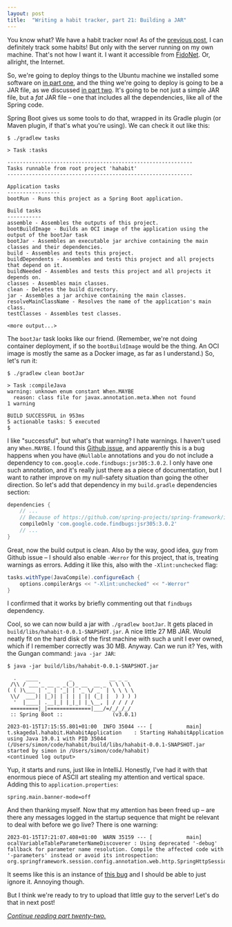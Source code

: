 ```yaml
---
layout: post
title:  "Writing a habit tracker, part 21: Building a JAR"
---
```

You know what? We have a habit tracker now! As of the [previous post](/posts/2023-01-20-habit-tracker-storing-the-achievement), I can definitely track some habits! But only with the server running on my own machine. That's not how I want it. I want it accessible from [FidoNet](https://en.wikipedia.org/wiki/FidoNet). Or, allright, the Internet. 

So, we're going to deploy things to the Ubuntu machine we installed some software on [in part one](/posts/2023-01-01-writing-a-habit-tracker), and the thing we're going to deploy is going to be a JAR file, as we discussed [in part two](/posts/2023-01-02-habit-tracker-part-two-spring-boot). It's going to be not just a simple JAR file, but a _fat_ JAR file – one that includes all the dependencies, like all of the Spring code. 

Spring Boot gives us some tools to do that, wrapped in its Gradle plugin (or Maven plugin, if that's what you're using). We can check it out like this:

```shell
$ ./gradlew tasks

> Task :tasks

------------------------------------------------------------
Tasks runnable from root project 'hahabit'
------------------------------------------------------------

Application tasks
-----------------
bootRun - Runs this project as a Spring Boot application.

Build tasks
-----------
assemble - Assembles the outputs of this project.
bootBuildImage - Builds an OCI image of the application using the output of the bootJar task
bootJar - Assembles an executable jar archive containing the main classes and their dependencies.
build - Assembles and tests this project.
buildDependents - Assembles and tests this project and all projects that depend on it.
buildNeeded - Assembles and tests this project and all projects it depends on.
classes - Assembles main classes.
clean - Deletes the build directory.
jar - Assembles a jar archive containing the main classes.
resolveMainClassName - Resolves the name of the application's main class.
testClasses - Assembles test classes.

<more output...>
```

The `bootJar` task looks like our friend. (Remember, we're not doing container deployment, if so the `bootBuildImage` would be the thing. An OCI image is mostly the same as a Docker image, as far as I understand.) So, let's run it:

```shell
$ ./gradlew clean bootJar

> Task :compileJava
warning: unknown enum constant When.MAYBE
  reason: class file for javax.annotation.meta.When not found
1 warning

BUILD SUCCESSFUL in 953ms
5 actionable tasks: 5 executed
$
```

I like "successful", but what's that warning? I hate warnings. I haven't used any `When.MAYBE`. I found this [Github issue](https://github.com/spring-projects/spring-framework/issues/25095), and apparently this is a bug happens when you have `@Nullable` annotations and you do not include a dependency to `com.google.code.findbugs:jsr305:3.0.2`. I only have one such annotation, and it's really just there as a piece of documentation, but I want to rather improve on my null-safety situation than going the other direction. So let's add that dependency in my `build.gradle` dependencies section:

```groovy
dependencies {
    // ...
    // Because of https://github.com/spring-projects/spring-framework/issues/25095
    compileOnly 'com.google.code.findbugs:jsr305:3.0.2'
    // ... 
}
```

Great, now the build output is clean. Also by the way, good idea, guy from Github issue – I should also enable `-Werror` for this project, that is, treating warnings as errors. Adding it like this, also with the `-Xlint:unchecked` flag:

```groovy
tasks.withType(JavaCompile).configureEach {
    options.compilerArgs << "-Xlint:unchecked" << "-Werror"
}
```

I confirmed that it works by briefly commenting out that `findbugs` dependency. 

Cool, so we can now build a jar with `./gradlew bootJar`. It gets placed in `build/libs/hahabit-0.0.1-SNAPSHOT.jar`. A nice little 27 MB JAR. Would neatly fit on the hard disk of the first machine with such a unit I ever owned, which if I remember correctly was 30 MB. Anyway. Can we run it? Yes, with the Gungan command: `java -jar JAR`:

```
$ java -jar build/libs/hahabit-0.0.1-SNAPSHOT.jar

  .   ____          _            __ _ _
 /\\ / ___'_ __ _ _(_)_ __  __ _ \ \ \ \
( ( )\___ | '_ | '_| | '_ \/ _` | \ \ \ \
 \\/  ___)| |_)| | | | | || (_| |  ) ) ) )
  '  |____| .__|_| |_|_| |_\__, | / / / /
 =========|_|==============|___/=/_/_/_/
 :: Spring Boot ::                (v3.0.1)

2023-01-15T17:15:55.801+01:00  INFO 35044 --- [           main] t.skagedal.hahabit.HahabitApplication    : Starting HahabitApplication using Java 19.0.1 with PID 35044 (/Users/simon/code/hahabit/build/libs/hahabit-0.0.1-SNAPSHOT.jar started by simon in /Users/simon/code/hahabit)
<continued log output>
```

Yup, it starts and runs, just like in IntelliJ. Honestly, I've had it with that enormous piece of ASCII art stealing my attention and vertical space. Adding this to `application.properties`:

```properties
spring.main.banner-mode=off
```

And then thanking myself. Now that my attention has been freed up – are there any messages logged in the startup sequence that might be relevant to deal with before we go live? There is one warning:

```
2023-01-15T17:21:07.408+01:00  WARN 35159 --- [           main] ocalVariableTableParameterNameDiscoverer : Using deprecated '-debug' fallback for parameter name resolution. Compile the affected code with '-parameters' instead or avoid its introspection: org.springframework.session.config.annotation.web.http.SpringHttpSessionConfiguration
```

It seems like this is an instance of [this bug](https://github.com/spring-projects/spring-framework/issues/29612#issuecomment-1333705627) and I should be able to just ignore it. Annoying though.

But I think we're ready to try to upload that little guy to the server! Let's do that in next post! 

_[Continue reading part twenty-two.](/posts/2023-01-22-habit-tracker-deploying-the-jar)_
